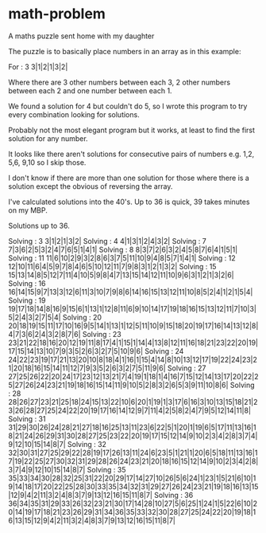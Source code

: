 # math-problem
A maths puzzle sent home with my daughter

The puzzle is to basically place numbers in an array as in this
example:

For : 3
3|1|2|1|3|2|

Where there are 3 other numbers between each 3, 2 other numbers between each 2 and one number between each 1.

We found a solution for 4 but couldn't do 5, so I wrote this program to try every combination looking for solutions.

Probably not the  most elegant program but it works, at least to find the first solution for any number.

It looks like there aren't solutions for consecutive pairs of numbers e.g. 1,2, 5,6, 9,10 so I skip those.

I don't know if there are more than one solution for those where there is a solution except the obvious of reversing
the array.

I've calculated solutions into the 40's. Up to 36 is quick, 39 takes minutes on my MBP.

Solutions up to 36. 

Solving : 3
3|1|2|1|3|2|
Solving : 4
4|1|3|1|2|4|3|2|
Solving : 7
7|3|6|2|5|3|2|4|7|6|5|1|4|1|
Solving : 8
8|3|7|2|6|3|2|4|5|8|7|6|4|1|5|1|
Solving : 11
11|6|10|2|9|3|2|8|6|3|7|5|11|10|9|4|8|5|7|1|4|1|
Solving : 12
12|10|11|6|4|5|9|7|8|4|6|5|10|12|11|7|9|8|3|1|2|1|3|2|
Solving : 15
15|13|14|8|5|12|7|11|4|10|5|9|8|4|7|13|15|14|12|11|10|9|6|3|1|2|1|3|2|6|
Solving : 16
16|14|15|9|7|13|3|12|6|11|3|10|7|9|8|6|14|16|15|13|12|11|10|8|5|2|4|1|2|1|5|4|
Solving : 19
19|17|18|14|8|16|9|15|6|1|13|1|12|8|11|6|9|10|14|17|19|18|16|15|13|12|11|7|10|3|5|2|4|3|2|7|5|4|
Solving : 20
20|18|19|15|11|17|10|16|9|5|14|1|13|1|12|5|11|10|9|15|18|20|19|17|16|14|13|12|8|4|7|3|6|2|4|3|2|8|7|6|
Solving : 23
23|21|22|18|16|20|12|19|11|8|17|4|1|15|1|14|4|13|8|12|11|16|18|21|23|22|20|19|17|15|14|13|10|7|9|3|5|2|6|3|2|7|5|10|9|6|
Solving : 24
24|22|23|19|17|21|13|20|10|8|18|4|1|16|1|15|4|14|8|10|13|12|17|19|22|24|23|21|20|18|16|15|14|11|12|7|9|3|5|2|6|3|2|7|5|11|9|6|
Solving : 27
27|25|26|22|20|24|17|23|12|13|21|7|4|19|1|18|1|4|16|7|15|12|14|13|17|20|22|25|27|26|24|23|21|19|18|16|15|14|11|9|10|5|2|8|3|2|6|5|3|9|11|10|8|6|
Solving : 28
28|26|27|23|21|25|18|24|15|13|22|10|6|20|1|19|1|3|17|6|16|3|10|13|15|18|21|23|26|28|27|25|24|22|20|19|17|16|14|12|9|7|11|4|2|5|8|2|4|7|9|5|12|14|11|8|
Solving : 31
31|29|30|26|24|28|21|27|18|16|25|13|11|23|6|22|5|1|20|1|19|6|5|17|11|13|16|18|21|24|26|29|31|30|28|27|25|23|22|20|19|17|15|12|14|9|10|2|3|4|2|8|3|7|4|9|12|10|15|14|8|7|
Solving : 32
32|30|31|27|25|29|22|28|19|17|26|13|11|24|6|23|5|1|21|1|20|6|5|18|11|13|16|17|19|22|25|27|30|32|31|29|28|26|24|23|21|20|18|16|15|12|14|9|10|2|3|4|2|8|3|7|4|9|12|10|15|14|8|7|
Solving : 35
35|33|34|30|28|32|25|31|22|20|29|17|14|27|10|26|5|6|24|1|23|1|5|21|6|10|19|14|18|17|20|22|25|28|30|33|35|34|32|31|29|27|26|24|23|21|19|18|16|13|15|12|9|4|2|11|3|2|4|8|3|7|9|13|12|16|15|11|8|7|
Solving : 36
36|34|35|31|29|33|26|32|23|21|30|17|14|28|10|27|5|6|25|1|24|1|5|22|6|10|20|14|19|17|18|21|23|26|29|31|34|36|35|33|32|30|28|27|25|24|22|20|19|18|16|13|15|12|9|4|2|11|3|2|4|8|3|7|9|13|12|16|15|11|8|7|
